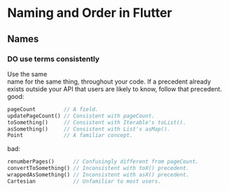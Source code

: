 # Naming and Order in Flutter

## Names

### DO use terms consistently
Use the same<br/> name for the same thing, throughout your code. If a precedent already exists outside your API that users are likely to know, follow that precedent.<br />
good:
```dart
pageCount         // A field.
updatePageCount() // Consistent with pageCount.
toSomething()     // Consistent with Iterable's toList().
asSomething()     // Consistent with List's asMap().
Point             // A familiar concept.
```
bad:
```dart
renumberPages()      // Confusingly different from pageCount.
convertToSomething() // Inconsistent with toX() precedent.
wrappedAsSomething() // Inconsistent with asX() precedent.
Cartesian            // Unfamiliar to most users.
```
